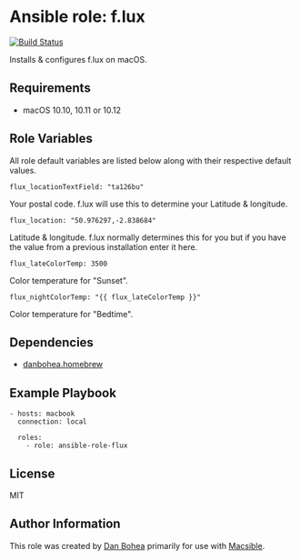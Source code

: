 # Ansible role: f.lux

[![Build Status](https://travis-ci.org/danbohea/ansible-role-flux.svg?branch=master)](https://travis-ci.org/danbohea/ansible-role-flux)

Installs & configures f.lux on macOS.


## Requirements

- macOS 10.10, 10.11 or 10.12


## Role Variables

All role default variables are listed below along with their respective default values.

```
flux_locationTextField: "ta126bu"
```

Your postal code. f.lux will use this to determine your Latitude & longitude.

```
flux_location: "50.976297,-2.838684"
```

Latitude & longitude. f.lux normally determines this for you but if you have the value from a previous installation enter it here.

```
flux_lateColorTemp: 3500
```

Color temperature for "Sunset".

```
flux_nightColorTemp: "{{ flux_lateColorTemp }}"
```

Color temperature for "Bedtime".


## Dependencies

- [danbohea.homebrew](https://galaxy.ansible.com/danbohea/homebrew)


## Example Playbook

```
- hosts: macbook
  connection: local

  roles:
    - role: ansible-role-flux
```

## License

MIT


## Author Information

This role was created by [Dan Bohea](http://bohea.co.uk) primarily for use with [Macsible](https://github.com/macsible/macsible).
